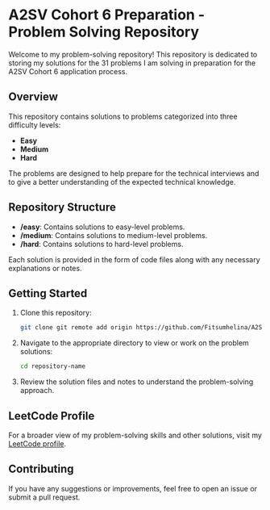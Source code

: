 
# A2SV Cohort 6 Preparation - Problem Solving Repository

Welcome to my problem-solving repository! This repository is dedicated to storing my solutions for the 31 problems I am solving in preparation for the A2SV Cohort 6 application process.

## Overview

This repository contains solutions to problems categorized into three difficulty levels:
- **Easy**
- **Medium**
- **Hard**

The problems are designed to help prepare for the technical interviews and to give a better understanding of the expected technical knowledge.

## Repository Structure

- **/easy**: Contains solutions to easy-level problems.
- **/medium**: Contains solutions to medium-level problems.
- **/hard**: Contains solutions to hard-level problems.

Each solution is provided in the form of code files along with any necessary explanations or notes.

## Getting Started

1. Clone this repository:
   ```bash
   git clone git remote add origin https://github.com/Fitsumhelina/A2SV-LeetCode-Acceptance-Test.git
   ```

2. Navigate to the appropriate directory to view or work on the problem solutions:
   ```bash
   cd repository-name
   ```

3. Review the solution files and notes to understand the problem-solving approach.

## LeetCode Profile

For a broader view of my problem-solving skills and other solutions, visit my [LeetCode profile](https://leetcode.com/u/fitsumhelina/).

## Contributing

If you have any suggestions or improvements, feel free to open an issue or submit a pull request.


